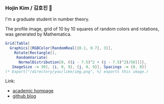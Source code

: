 ### Hojin Kim / 김호진 👋

I'm a graduate student in number theory. 

The profile image, grid of 10 by 10 squares of random colors and rotations, was generated by Mathematica.
```Mathematica
Grid[Table[
  Graphics[{RGBColor[RandomReal[{0.1, 0.7}, 3]], 
    Rotate[Rectangle[], 
     RandomVariate[
      NormalDistribution[0, ((i - 7.5)^2 + (j - 7.5)^2)/50]]]}, 
   ImageSize -> 30], {i, 0, 9}, {j, 0, 9}], Spacings -> {0, 0}]
(* Export["/directory/you/like/img.png", %] exports this image.)
```

Link: 
* [academic hompage](https://mathsci.kaist.ac.kr/~hjkim)
* [github blog](https://blog.hojin.kim)
